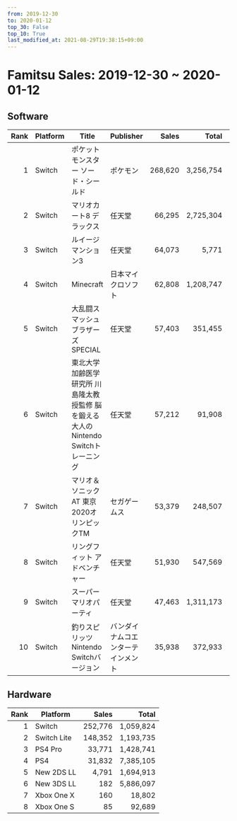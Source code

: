 ```yaml
---
from: 2019-12-30
to: 2020-01-12
top_30: False
top_10: True
last_modified_at: 2021-08-29T19:38:15+09:00
---
```

# Famitsu Sales: 2019-12-30 ~ 2020-01-12
## Software
| Rank | Platform | Title | Publisher | Sales | Total | Rate | New |
| -: | -- | -- | -- | -: | -: | -: | -- |
| 1 | Switch | ポケットモンスター ソード・シールド | ポケモン | 268,620 | 3,256,754 |  |  |
| 2 | Switch | マリオカート8 デラックス | 任天堂 | 66,295 | 2,725,304 |  |  |
| 3 | Switch | ルイージマンション3 | 任天堂 | 64,073 | 5,771 |  |  |
| 4 | Switch | Minecraft | 日本マイクロソフト | 62,808 | 1,208,747 |  |  |
| 5 | Switch | 大乱闘スマッシュブラザーズ SPECIAL | 任天堂 | 57,403 | 351,455 |  |  |
| 6 | Switch | 東北大学加齢医学研究所 川島隆太教授監修 脳を鍛える大人のNintendo Switchトレーニング | 任天堂 | 57,212 | 91,908 |  |  |
| 7 | Switch | マリオ＆ソニック AT 東京2020オリンピックTM | セガゲームス | 53,379 | 248,507 |  |  |
| 8 | Switch | リングフィット アドベンチャー | 任天堂 | 51,930 | 547,569 |  |  |
| 9 | Switch | スーパー マリオパーティ | 任天堂 | 47,463 | 1,311,173 |  |  |
| 10 | Switch | 釣りスピリッツ Nintendo Switchバージョン | バンダイナムコエンターテインメント | 35,938 | 372,933 |  |  |

## Hardware
| Rank | Platform | Sales | Total |
| -: | -- | -: | -: |
| 1 | Switch | 252,776 | 1,059,824 |
| 2 | Switch Lite | 148,352 | 1,193,735 |
| 3 | PS4 Pro | 33,771 | 1,428,741 |
| 4 | PS4 | 31,832 | 7,385,105 |
| 5 | New 2DS LL | 4,791 | 1,694,913 |
| 6 | New 3DS LL | 182 | 5,886,097 |
| 7 | Xbox One X | 160 | 18,802 |
| 8 | Xbox One S | 85 | 92,689 |